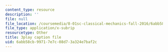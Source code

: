 ```yaml
---
content_type: resource
description: ''
file: null
file_location: /coursemedia/8-01sc-classical-mechanics-fall-2016/6abb58cb99717e7c08d73a324e7baf2c_EhgF2OViDDs.srt
file_type: application/x-subrip
resourcetype: Other
title: 3play caption file
uid: 6abb58cb-9971-7e7c-08d7-3a324e7baf2c
---
```


